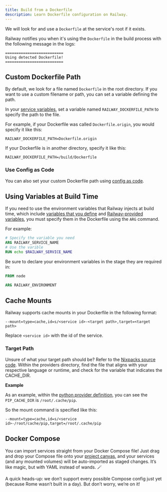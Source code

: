 ```yaml
---
title: Build from a Dockerfile
description: Learn Dockerfile configuration on Railway.
---
```


We will look for and use a `Dockerfile` at the service's root if it exists.

Railway notifies you when it's using the `Dockerfile` in the build process with the following message in the logs:
```shell
==========================
Using detected Dockerfile!
==========================
```

## Custom Dockerfile Path

By default, we look for a file named `Dockerfile` in the root directory.  If you want to use a custom filename or path, you can set a variable defining the path.

In your [service variables](/guides/variables#service-variables), set a variable named `RAILWAY_DOCKERFILE_PATH` to specify the path to the file.

For example, if your Dockerfile was called `Dockerfile.origin`, you would specify it like this:
```
RAILWAY_DOCKERFILE_PATH=Dockerfile.origin
```

If your Dockerfile is in another directory, specify it like this:

```
RAILWAY_DOCKERFILE_PATH=/build/Dockerfile
```

### Use Config as Code

You can also set your custom Dockerfile path using [config as code](/guides/config-as-code).


## Using Variables at Build Time

If you need to use the environment variables that Railway injects at build time, which include [variables that you define](/guides/variables#service-variables) and [Railway-provided variables](/guides/variables#railway-provided-variables), you must specify them in the Dockerfile using the `ARG` command.

For example:
```dockerfile
# Specify the variable you need
ARG RAILWAY_SERVICE_NAME
# Use the varible
RUN echo $RAILWAY_SERVICE_NAME
```

Be sure to declare your environment variables in the stage they are required in:
```dockerfile
FROM node

ARG RAILWAY_ENVIRONMENT
```

## Cache Mounts

Railway supports cache mounts in your Dockerfile in the following format:
```plaintext
--mount=type=cache,id=s/<service id>-<target path>,target=<target path>
```

Replace `<service id>` with the id of the service.

### Target Path

Unsure of what your target path should be?  Refer to the <a href="https://github.com/railwayapp/nixpacks/tree/main" target="_blank">Nixpacks source code</a>.  Within the providers directory, find the file that aligns with your respective language or runtime, and check for the variable that indicates the CACHE_DIR.

**Example**

As an example, within the <a href="https://github.com/railwayapp/nixpacks/blob/main/src/providers/python.rs#L24" target="_blank">python provider definition</a>, you can see the `PIP_CACHE_DIR` is `/root/.cache/pip`.

So the mount command is specified like this:

```plaintext
--mount=type=cache,id=s/<service id>-/root/cache/pip,target=/root/.cache/pip
```

## Docker Compose

You can import services straight from your Docker Compose file! Just drag and drop your Compose file onto your [project canvas](/overview/the-basics#project--project-canvas), and your services (and any mounted volumes) will be auto-imported as staged changes. It’s like magic, but with YAML instead of wands. 🪄

A quick heads-up: we don’t support every possible Compose config just yet (because Rome wasn’t built in a day). But don’t worry, we’re on it!
